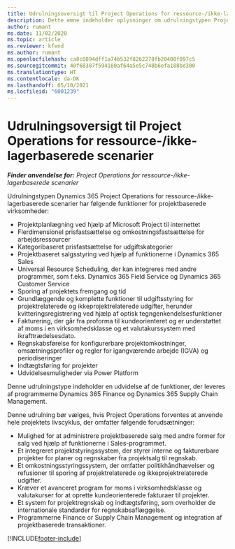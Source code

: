 ```yaml
---
title: Udrulningsoversigt til Project Operations for ressource-/ikke-lagerbaserede scenarier
description: Dette emne indeholder oplysninger om udrulningstypen Project Operations for ressource/ikke-lagerbaserede scenarier.
author: rumant
ms.date: 11/02/2020
ms.topic: article
ms.reviewer: kfend
ms.author: rumant
ms.openlocfilehash: ca8c0894dff1a74b532f8262278fb20400f097c5
ms.sourcegitcommit: 40f68387f594180af64a5e5c748b6efa188bd300
ms.translationtype: HT
ms.contentlocale: da-DK
ms.lasthandoff: 05/10/2021
ms.locfileid: "6001239"
---
```

# <a name="project-operations-for-resourcenon-stocked-based-scenarios-deployment-overview"></a>Udrulningsoversigt til Project Operations for ressource-/ikke-lagerbaserede scenarier

_**Finder anvendelse for:** Project Operations for ressource-/ikke-lagerbaserede scenarier_

Udrulningstypen Dynamics 365 Project Operations for ressource-/ikke-lagerbaserede scenarier har følgende funktioner for projektbaserede virksomheder:

- Projektplanlægning ved hjælp af Microsoft Project til internettet
- Flerdimensionel prisfastsættelse og omkostningsfastsættelse for arbejdsressourcer
- Kategoribaseret prisfastsættelse for udgiftskategorier
- Projektbaseret salgsstyring ved hjælp af funktionerne i Dynamics 365 Sales
- Universal Resource Scheduling, der kan integreres med andre programmer, som f.eks. Dynamics 365 Field Service og Dynamics 365 Customer Service
- Sporing af projektets fremgang og tid
- Grundlæggende og komplette funktioner til udgiftsstyring for projektrelaterede og ikkeprojektrelaterede udgifter, herunder kvitteringsregistrering ved hjælp af optisk tegngenkendelsesfunktioner
- Fakturering, der går fra proforma til kundeorienteret og er understøttet af moms i en virksomhedsklasse og et valutakurssystem med ikrafttrædelsesdato.
- Regnskabsførelse for konfigurerbare projektomkostninger, omsætningsprofiler og regler for igangværende arbejde (IGVA) og periodiseringer
- Indtægtsføring for projekter
- Udvidelsesmuligheder via Power Platform

Denne udrulningstype indeholder en udvidelse af de funktioner, der leveres af programmerne Dynamics 365 Finance og Dynamics 365 Supply Chain Management.

Denne udrulning bør vælges, hvis Project Operations forventes at anvende hele projektets livscyklus, der omfatter følgende forudsætninger:

- Mulighed for at administrere projektbaserede salg med andre former for salg ved hjælp af funktionerne i Sales-programmet.
- Et integreret projektstyringssystem, der styrer interne og fakturerbare projekter for planer og regnskaber fra projektsalg til regnskab.
- Et omkostningsstyringssystem, der omfatter politikhåndhævelser og refusioner til sporing af projektrelaterede og ikkeprojektrelaterede udgifter.
- Kræver et avanceret program for moms i virksomhedsklasse og valutakurser for at oprette kundeorienterede fakturaer til projekter.
- Et system for projektregnskab og indtægtsføring, som overholder de internationale standarder for regnskabsaflæggelse.
- Programmerne Finance or Supply Chain Management og integration af projektbaserede transaktioner.


[!INCLUDE[footer-include](../includes/footer-banner.md)]
